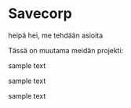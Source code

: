 # Savecorp

heipä hei, me tehdään asioita

Tässä on muutama meidän projekti:

sample text

sample text

sample text
